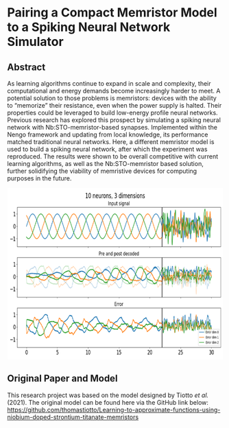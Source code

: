 # Pairing a Compact Memristor Model to a Spiking Neural Network Simulator
## Abstract
As learning algorithms continue to expand in scale and complexity, their computational and energy demands become increasingly harder to meet. A potential solution to those problems is memristors: devices with the ability to “memorize” their resistance, even when the power supply is halted. Their properties could be leveraged to build low-energy profile neural networks. Previous research has explored this prospect by simulating a spiking neural network with Nb:STO-memristor-based synapses. Implemented within the Nengo framework and updating from local knowledge, its performance matched traditional neural networks. Here, a different memristor model is used to build a spiking neural network, after which the experiment was reproduced. The results were shown to be overall competitive with current learning algorithms, as well as the Nb:STO-memristor based solution, further solidifying the viability of memristive devices for computing purposes in the future.


<p align="center">
  <img width="760" height="400" src="https://github.com/dmkhitaryan/Pairing-a-Compact-Memristor-Model-to-a-SNN-Simulator/blob/main/qualitative.png">
</p>

## Original Paper and Model
This research project was based on the model designed by Tiotto _et al._ (2021). The original model can be found here via the GitHub link below:  
https://github.com/thomastiotto/Learning-to-approximate-functions-using-niobium-doped-strontium-titanate-memristors

